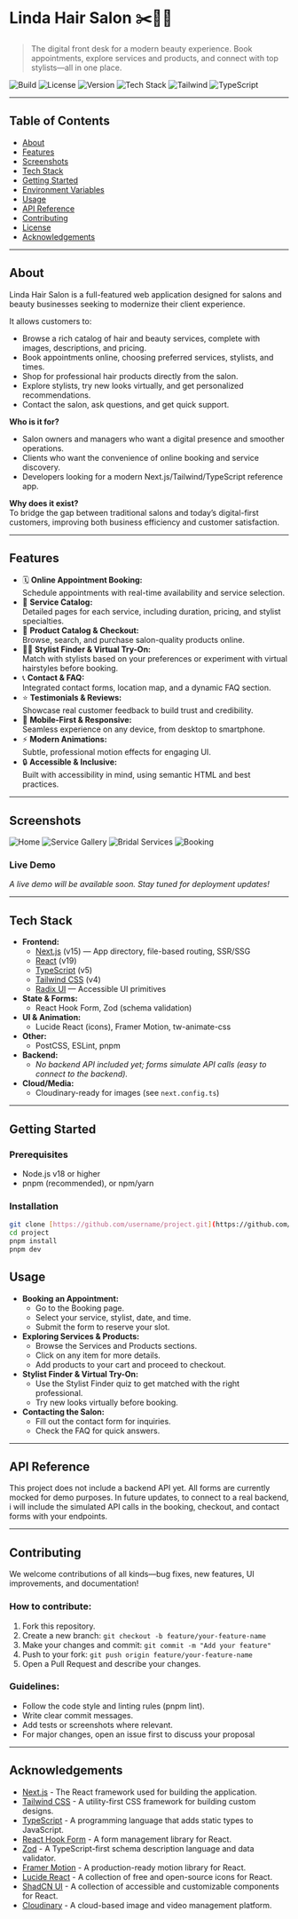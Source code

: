 # Linda Hair Salon ✂️💇‍♀️

> The digital front desk for a modern beauty experience. Book appointments, explore services and products, and connect with top stylists—all in one place.

![Build](https://img.shields.io/github/actions/workflow/status/username/project/build.yml)
![License](https://img.shields.io/github/license/username/project)
![Version](https://img.shields.io/github/package-json/v/username/project)
![Tech Stack](https://img.shields.io/badge/Next.js-v15-blue)
![Tailwind](https://img.shields.io/badge/TailwindCSS-4.0-blue)
![TypeScript](https://img.shields.io/badge/TypeScript-5.0-blue)

---

## Table of Contents

- [About](#about)
- [Features](#features)
- [Screenshots](#screenshots)
- [Tech Stack](#tech-stack)
- [Getting Started](#getting-started)
- [Environment Variables](#environment-variables)
- [Usage](#usage)
- [API Reference](#api-reference)
- [Contributing](#contributing)
- [License](#license)
- [Acknowledgements](#acknowledgements)

---

## About

Linda Hair Salon is a full-featured web application designed for salons and beauty businesses seeking to modernize their client experience.

It allows customers to:

- Browse a rich catalog of hair and beauty services, complete with images, descriptions, and pricing.
- Book appointments online, choosing preferred services, stylists, and times.
- Shop for professional hair products directly from the salon.
- Explore stylists, try new looks virtually, and get personalized recommendations.
- Contact the salon, ask questions, and get quick support.

**Who is it for?**

- Salon owners and managers who want a digital presence and smoother operations.
- Clients who want the convenience of online booking and service discovery.
- Developers looking for a modern Next.js/Tailwind/TypeScript reference app.

**Why does it exist?**  
To bridge the gap between traditional salons and today’s digital-first customers, improving both business efficiency and customer satisfaction.

---

## Features

- 🗓️ **Online Appointment Booking:**  
  Schedule appointments with real-time availability and service selection.
- 💇 **Service Catalog:**  
  Detailed pages for each service, including duration, pricing, and stylist specialties.
- 🛒 **Product Catalog & Checkout:**  
  Browse, search, and purchase salon-quality products online.
- 🧑‍🎨 **Stylist Finder & Virtual Try-On:**  
  Match with stylists based on your preferences or experiment with virtual hairstyles before booking.
- 📞 **Contact & FAQ:**  
  Integrated contact forms, location map, and a dynamic FAQ section.
- ⭐ **Testimonials & Reviews:**  
  Showcase real customer feedback to build trust and credibility.
- 📱 **Mobile-First & Responsive:**  
  Seamless experience on any device, from desktop to smartphone.
- ⚡ **Modern Animations:**  
  Subtle, professional motion effects for engaging UI.
- 🔒 **Accessible & Inclusive:**  
  Built with accessibility in mind, using semantic HTML and best practices.

---

## Screenshots

![Home](./public/bg_1.jpg)
![Service Gallery](./public/bg_2.jpg)
![Bridal Services](./public/bridal.jpg)
![Booking](./public/balayage.jpg)

### Live Demo

_A live demo will be available soon. Stay tuned for deployment updates!_

---

## Tech Stack

- **Frontend:**
  - [Next.js](https://nextjs.org/) (v15) — App directory, file-based routing, SSR/SSG
  - [React](https://reactjs.org/) (v19)
  - [TypeScript](https://www.typescriptlang.org/) (v5)
  - [Tailwind CSS](https://tailwindcss.com/) (v4)
  - [Radix UI](https://www.radix-ui.com/) — Accessible UI primitives
- **State & Forms:**
  - React Hook Form, Zod (schema validation)
- **UI & Animation:**
  - Lucide React (icons), Framer Motion, tw-animate-css
- **Other:**
  - PostCSS, ESLint, pnpm
- **Backend:**
  - _No backend API included yet; forms simulate API calls (easy to connect to the backend)._
- **Cloud/Media:**
  - Cloudinary-ready for images (see `next.config.ts`)

---

## Getting Started

### Prerequisites

- Node.js v18 or higher
- pnpm (recommended), or npm/yarn

### Installation

```bash
git clone [https://github.com/username/project.git](https://github.com/username/project.git)
cd project
pnpm install
pnpm dev
```

## Usage

- **Booking an Appointment:**
  - Go to the Booking page.
  - Select your service, stylist, date, and time.
  - Submit the form to reserve your slot.
- **Exploring Services & Products:**
  - Browse the Services and Products sections.
  - Click on any item for more details.
  - Add products to your cart and proceed to checkout.
- **Stylist Finder & Virtual Try-On:**
  - Use the Stylist Finder quiz to get matched with the right professional.
  - Try new looks virtually before booking.
- **Contacting the Salon:**
  - Fill out the contact form for inquiries.
  - Check the FAQ for quick answers.

---

## API Reference

This project does not include a backend API yet. All forms are currently mocked for demo purposes.
In future updates, to connect to a real backend, i will include the simulated API calls in the booking, checkout, and contact forms with your endpoints.

---

## Contributing

We welcome contributions of all kinds—bug fixes, new features, UI improvements, and documentation!

### How to contribute:

1. Fork this repository.
2. Create a new branch: `git checkout -b feature/your-feature-name`
3. Make your changes and commit: `git commit -m "Add your feature"`
4. Push to your fork: `git push origin feature/your-feature-name`
5. Open a Pull Request and describe your changes.

### Guidelines:

- Follow the code style and linting rules (pnpm lint).
- Write clear commit messages.
- Add tests or screenshots where relevant.
- For major changes, open an issue first to discuss your proposal

---

## Acknowledgements

- [Next.js](https://nextjs.org/) - The React framework used for building the application.
- [Tailwind CSS](https://tailwindcss.com/) - A utility-first CSS framework for building custom designs.
- [TypeScript](https://www.typescriptlang.org/) - A programming language that adds static types to JavaScript.
- [React Hook Form](https://react-hook-form.com/) - A form management library for React.
- [Zod](https://github.com/colinhacks/zod) - A TypeScript-first schema description language and data validator.
- [Framer Motion](https://www.framer.com/motion/) - A production-ready motion library for React.
- [Lucide React](https://lucide.dev/react) - A collection of free and open-source icons for React.
- [ShadCN UI](https://ui.shadcn.com/) - A collection of accessible and customizable components for React.
- [Cloudinary](https://cloudinary.com/) - A cloud-based image and video management platform.
